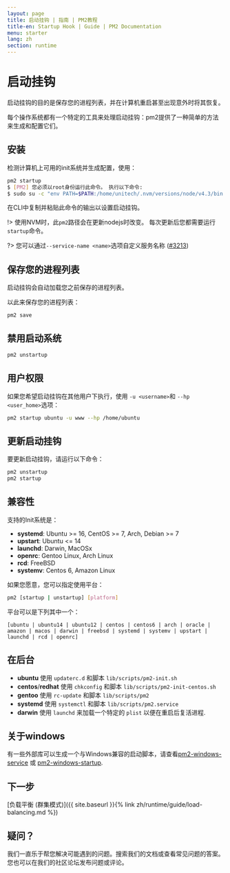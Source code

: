 ```yaml
---
layout: page
title: 启动挂钩 | 指南 | PM2教程
title-en: Startup Hook | Guide | PM2 Documentation
menu: starter
lang: zh
section: runtime
---
```


# 启动挂钩

启动挂钩的目的是保存您的进程列表，并在计算机重启甚至出现意外时将其恢复。

每个操作系统都有一个特定的工具来处理启动挂钩：pm2提供了一种简单的方法来生成和配置它们。

## 安装

检测计算机上可用的init系统并生成配置，使用：

```bash
pm2 startup
$ [PM2] 您必须以root身份运行此命令。 执行以下命令:
$ sudo su -c "env PATH=$PATH:/home/unitech/.nvm/versions/node/v4.3/bin pm2 startup <distribution> -u <user> --hp <home-path>
```

在CLI中复制并粘贴此命令的输出以设置启动挂钩。

!> 使用NVM时，此`pm2`路径会在更新nodejs时改变。 每次更新后您都需要运行`startup`命令。

?> 您可以通过`--service-name <name>`选项自定义服务名称 ([#3213](https://github.com/Unitech/pm2/pull/3213))

## 保存您的进程列表

启动挂钩会自动加载您之前保存的进程列表。

以此来保存您的进程列表：

```bash
pm2 save
```

## 禁用启动系统

```bash
pm2 unstartup
```

## 用户权限

如果您希望启动挂钩在其他用户下执行，使用 `-u <username>`和 `--hp <user_home>`选项：

```bash
pm2 startup ubuntu -u www --hp /home/ubuntu
```

## 更新启动挂钩

要更新启动挂钩，请运行以下命令：

```bash
pm2 unstartup
pm2 startup
```

## 兼容性

支持的Init系统是：

- **systemd**: Ubuntu >= 16, CentOS >= 7, Arch, Debian >= 7
- **upstart**: Ubuntu <= 14
- **launchd**: Darwin, MacOSx
- **openrc**: Gentoo Linux, Arch Linux
- **rcd**: FreeBSD
- **systemv**: Centos 6, Amazon Linux

如果您愿意，您可以指定使用平台：

```bash
pm2 [startup | unstartup] [platform]
```

平台可以是下列其中一个：

`[ubuntu | ubuntu14 | ubuntu12 | centos | centos6 | arch | oracle | amazon | macos | darwin | freebsd | systemd | systemv | upstart | launchd | rcd | openrc]`

## 在后台

- **ubuntu** 使用 `updaterc.d` 和脚本 `lib/scripts/pm2-init.sh`
- **centos**/**redhat** 使用 `chkconfig` 和脚本 `lib/scripts/pm2-init-centos.sh`
- **gentoo** 使用 `rc-update` 和脚本 `lib/scripts/pm2`
- **systemd** 使用 `systemctl` 和脚本 `lib/scripts/pm2.service`
- **darwin** 使用 `launchd` 来加载一个特定的 `plist` 以便在重启后复活进程.

## 关于windows

有一些外部库可以生成一个与Windows兼容的启动脚本，请查看[pm2-windows-service](https://www.npmjs.com/package/pm2-windows-service) 或 [pm2-windows-startup](https://www.npmjs.com/package/pm2-windows-startup).

## 下一步

[负载平衡 (群集模式)]({{ site.baseurl }}{% link zh/runtime/guide/load-balancing.md %})

## 疑问？

我们一直乐于帮您解决可能遇到的问题。搜索我们的文档或查看常见问题的答案。您也可以在我们的社区论坛发布问题或评论。
